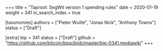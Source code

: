 +++
title = "Taproot: SegWit version 1 spending rules"
date = 2020-01-19
weight = 341
in_search_index = true

[taxonomies]
authors = ["Pieter Wuille", "Jonas Nick", "Anthony Towns"]
status = ["Draft"]

[extra]
bip = 341
status = ["Draft"]
github = "https://github.com/bitcoin/bips/blob/master/bip-0341.mediawiki"
+++


